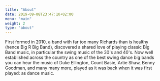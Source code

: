 ```yaml
---
title: "About"
date: 2019-09-08T23:47:10+02:00
menu: "main"
weight: 2
type: "about"
---
```


<p>
First formed in 2010, a band with far too many Richards than is healthy (hence Big R Big Band), discovered a shared love of playing classic Big Band music, in particular the swing music of the 30's and 40's. Now well established across the country as one of the best swing dance big bands you can hear the music of Duke Ellington, Count Basie, Artie Shaw, Benny Goodman, and many many more, played as it was back when it was first played: as dance music.</p>
